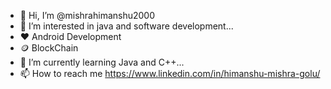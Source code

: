 - 👋 Hi, I’m @mishrahimanshu2000
- 👀 I’m interested in java and software development...
- ❤ Android Development
- 🪙 BlockChain
- 🌱 I’m currently learning Java and C++...
- 📫 How to reach me https://www.linkedin.com/in/himanshu-mishra-golu/

<!---
mishrahimanshu2000/mishrahimanshu2000 is a ✨ special ✨ repository because its `README.md` (this file) appears on your GitHub profile.
You can click the Preview link to take a look at your changes.
--->

